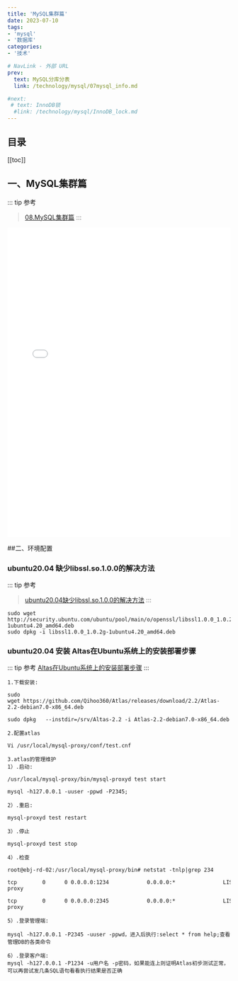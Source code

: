 ```yaml
---
title: 'MySQL集群篇'
date: 2023-07-10
tags:
- 'mysql'
- '数据库'
categories:
- '技术'

# NavLink - 外部 URL
prev:
  text: MySQL分库分表
  link: /technology/mysql/07mysql_info.md

#next:
 # text: InnoDB锁
  #link: /technology/mysql/InnoDB_lock.md
---
```

## 目录
[[toc]]
## 一、MySQL集群篇
::: tip 参考
> [08.MySQL集群篇](/file/mysql/08.MySQL集群篇.pdf)
:::
<embed id="pdfPlayer" src="/file/mysql/08.MySQL集群篇.pdf" type="application/pdf" width="100%" height="700" >


##二、环境配置
### ubuntu20.04 缺少libssl.so.1.0.0的解决方法
::: tip 参考
>[ubuntu20.04缺少libssl.so.1.0.0的解决方法](https://blog.csdn.net/m0_38086244/article/details/121512894)
:::
```
sudo wget http://security.ubuntu.com/ubuntu/pool/main/o/openssl/libssl1.0.0_1.0.2g-1ubuntu4.20_amd64.deb
sudo dpkg -i libssl1.0.0_1.0.2g-1ubuntu4.20_amd64.deb
```
### ubuntu20.04 安装 Altas在Ubuntu系统上的安装部署步骤

::: tip 参考
[Altas在Ubuntu系统上的安装部署步骤](https://blog.51cto.com/webseven/1746368)
:::

```
1.下载安装:

sudo wget https://github.com/Qihoo360/Atlas/releases/download/2.2/Atlas-2.2-debian7.0-x86_64.deb

sudo dpkg   --instdir=/srv/Altas-2.2 -i Atlas-2.2-debian7.0-x86_64.deb

2.配置atlas

Vi /usr/local/mysql-proxy/conf/test.cnf

3.atlas的管理维护
1）.启动:

/usr/local/mysql-proxy/bin/mysql-proxyd test start

mysql -h127.0.0.1 -uuser -ppwd -P2345;

2）.重启:

mysql-proxyd test restart

3）.停止

mysql-proxyd test stop

4）.检查

root@ebj-rd-02:/usr/local/mysql-proxy/bin# netstat -tnlp|grep 234

tcp        0      0 0.0.0.0:1234            0.0.0.0:*               LISTEN      14247/mysql-proxy

tcp        0      0 0.0.0.0:2345            0.0.0.0:*               LISTEN      14247/mysql-proxy

5）.登录管理端:

mysql -h127.0.0.1 -P2345 -uuser -ppwd，进入后执行:select * from help;查看管理DB的各类命令

6）.登录客户端:
mysql -h127.0.0.1 -P1234 -u用户名 -p密码，如果能连上则证明Atlas初步测试正常，可以再尝试发几条SQL语句看看执行结果是否正确

```


